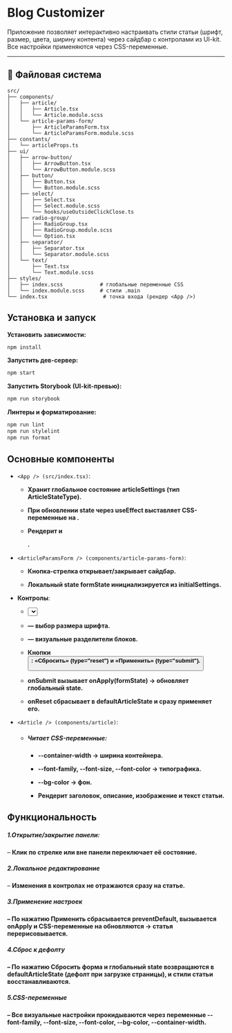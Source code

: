 # Blog Customizer

Приложение позволяет интерактивно настраивать стили статьи (шрифт, размер, цвета, ширину контента) через сайдбар с контролами из UI-kit. Все настройки применяются через CSS-переменные.

---

## 📂 Файловая система

```text
src/
├── components/
│   ├── article/
│   │   ├── Article.tsx
│   │   └── Article.module.scss
│   └── article-params-form/
│       ├── ArticleParamsForm.tsx
│       └── ArticleParamsForm.module.scss
├── constants/
│   └── articleProps.ts
├── ui/
│   ├── arrow-button/
│   │   ├── ArrowButton.tsx
│   │   └── ArrowButton.module.scss
│   ├── button/
│   │   ├── Button.tsx
│   │   └── Button.module.scss
│   ├── select/
│   │   ├── Select.tsx
│   │   ├── Select.module.scss
│   │   └── hooks/useOutsideClickClose.ts
│   ├── radio-group/
│   │   ├── RadioGroup.tsx
│   │   ├── RadioGroup.module.scss
│   │   └── Option.tsx
│   ├── separator/
│   │   ├── Separator.tsx
│   │   └── Separator.module.scss
│   └── text/
│       ├── Text.tsx
│       └── Text.module.scss
├── styles/
│   ├── index.scss            # глобальные переменные CSS
│   └── index.module.scss     # стили .main
└── index.tsx                  # точка входа (рендер <App />)
```
## **Установка и запуск**
**Установить зависимости:**
```bash
npm install
```
**Запустить дев-сервер:**
```bash
npm start
```
**Запустить Storybook (UI-kit-превью):**
```bash
npm run storybook
```
**Линтеры и форматирование:**
```bash
npm run lint
npm run stylelint
npm run format
```
## **Основные компоненты**
 - ```<App /> (src/index.tsx)```:
    - **Хранит глобальное состояние articleSettings (тип ArticleStateType).**

    - **При обновлении state через useEffect выставляет CSS-переменные на <html>.**

     - **Рендерит <ArticleParamsForm /> и <Article />.**

 - ```<ArticleParamsForm /> (components/article-params-form)```:

     - **Кнопка-стрелка <ArrowButton> открывает/закрывает сайдбар.**

    - **Локальный state formState инициализируется из initialSettings.**

 - **Контролы**:

    - **<Select> — выбор шрифта, цвета шрифта, цвета фона, ширины.**

     - **<RadioGroup> — выбор размера шрифта.**

    - **<Separator> — визуальные разделители блоков.**

    - **Кнопки <Button>: «Сбросить» (type="reset") и «Применить» (type="submit").**

    - **onSubmit вызывает onApply(formState) → обновляет глобальный state.**

    - **onReset сбрасывает в defaultArticleState и сразу применяет его.**

 - ```<Article /> (components/article)```:

    - ##### **Читает CSS-переменные:**

        - **--container-width → ширина контейнера.**

         - **--font-family, --font-size, --font-color → типографика.**

        - **--bg-color → фон.**

        - **Рендерит заголовок, описание, изображение и текст статьи.**
## **Функциональность**
##### **1.Открытие/закрытие панели**:
 – **Клик по стрелке или вне панели переключает её состояние.**

##### **2.Локальное редактирование**
 – **Изменения в контролах не отражаются сразу на статье.**

##### **3.Применение настроек**
**– По нажатию Применить сбрасывается preventDefault, вызывается onApply и CSS-переменные на <html> обновляются → статья перерисовывается.**

##### **4.Сброс к дефолту**
 **– По нажатию Сбросить форма и глобальный state возвращаются в defaultArticleState (дефолт при загрузке страницы), и стили статьи восстанавливаются.**

##### **5.CSS-переменные**
 **– Все визуальные настройки прокидываются через переменные --font-family, --font-size, --font-color, --bg-color, --container-width.**

